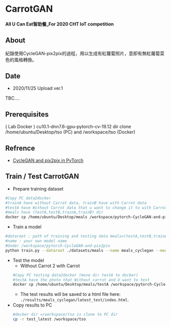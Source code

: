 # CarrotGAN
#### All U Can Eat智助餐_For 2020 CHT IoT competition

## About
紀錄使用CycleGAN-pix2pix的過程，用以生成有紅蘿蔔照片，意即有無紅蘿蔔菜色的風格轉換。

## Date
* 2020/11/25 Upload ver.1

TBC....

## Prerequisites

( Lab Docker ) cu10.1-dnn7.6-gpu-pytorch-cv-19.12
dir clone /home/ubuntu/Desktop/tso (PC) and /workspace/tso (Docker)

## Refrence

* [CycleGAN and pix2pix in PyTorch](https://github.com/junyanz/pytorch-CycleGAN-and-pix2pix)

## Train / Test CarrotGAN
- Prepare training dataset
```bash
#Copy PC data2docker
#trainA have without Carrot data, trainB have with Carrot data
#testA have Without Carrot data that u want to change it to with Carrot, testB is reverse
#meals have (testA,testB,trainA,trainB) dir
docker cp /home/ubuntu/Desktop/meals /workspace/pytorch-CycleGAN-and-pix2pix/datasets/meals
```
- Train a model
```bash
#dataroot : path of training and testing data meals=(testA,testB,trainA,trainB)
#name : your own model name
#Under /workspace/pytorch-CycleGAN-and-pix2pix
python train.py --dataroot ./datasets/meals --name meals_cyclegan --model cycle_gan
```
- Test the model
  - Without Carrot 2 with Carrot
  ```bash
  #Copy PC testing data2docker (move dir testA to docker)
  #testA have the photo that Without carrot and U want to test
  docker cp /home/ubuntu/Desktop/meals/testA /workspace/pytorch-CycleGAN-and-pix2pix/datasets/meals/testA
  ```
  - The test results will be saved to a html file here: `./results/meals_cyclegan/latest_test/index.html`.
- Copy results to PC
  ```bash
  #docker dir =/workspace/tso is clone to PC dir
  cp -r test_latest /workspace/tso
  ```
